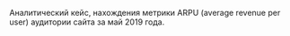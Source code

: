 Аналитический кейс, нахождения метрики ARPU (average revenue per user) аудитории сайта за май 2019 года.
